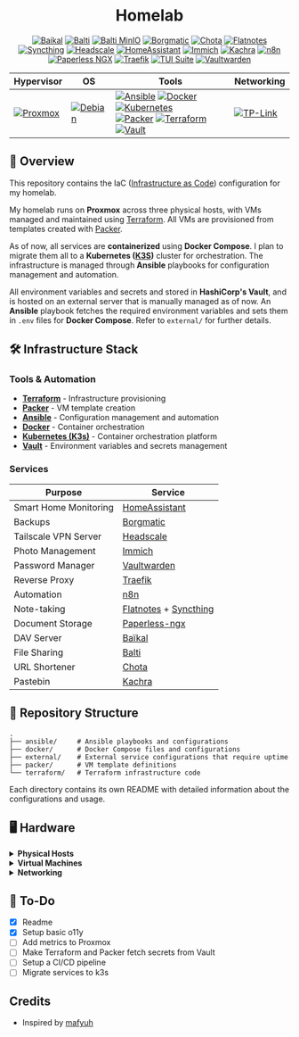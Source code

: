 <div align="center">

# Homelab

[![Baikal](https://img.shields.io/badge/-Baikal-black?style=for-the-badge&logo=googlecalendar)](https://sabre.io/baikal/) [![Balti](https://img.shields.io/badge/-Balti-black?style=for-the-badge&logo=bitbucket)](https://github.com/) [![Balti MinIO](https://img.shields.io/badge/-Balti%20MinIO-black?style=for-the-badge&logo=minio)](https://min.io/) [![Borgmatic](https://img.shields.io/badge/-Borgmatic-black?style=for-the-badge&logo=borgbackup)](https://torsion.org/borgmatic/) [![Chota](https://img.shields.io/badge/-Chota-black?style=for-the-badge&logo=curl)](https://github.com/) [![Flatnotes](https://img.shields.io/badge/-Flatnotes-black?style=for-the-badge&logo=markdown)](https://github.com/dullage/flatnotes) [![Syncthing](https://img.shields.io/badge/-Syncthing-black?style=for-the-badge&logo=syncthing)](https://syncthing.net/) [![Headscale](https://img.shields.io/badge/-Headscale-black?style=for-the-badge&logo=tailscale)](https://headscale.net/) [![HomeAssistant](https://img.shields.io/badge/-HomeAssistant-black?style=for-the-badge&logo=homeassistant)](<[https://github.com/dani-garcia/vaultwarden](https://www.home-assistant.io/)>) [![Immich](https://img.shields.io/badge/-Immich-black?style=for-the-badge&logo=immich)](https://immich.app/) [![Kachra](https://img.shields.io/badge/-Kachra-black?style=for-the-badge&logo=pastebin)](https://github.com/) [![n8n](https://img.shields.io/badge/-n8n-black?style=for-the-badge&logo=n8n)](https://n8n.io/) [![Paperless NGX](https://img.shields.io/badge/-Paperless%20NGX-black?style=for-the-badge&logo=paperlessngx)](https://docs.paperless-ngx.com/) [![Traefik](https://img.shields.io/badge/-Traefik-black?style=for-the-badge&logo=traefikproxy)](https://traefik.io/) [![TUI Suite](https://img.shields.io/badge/-TUI%20Suite-black?style=for-the-badge&logo=termius)](https://github.com/) [![Vaultwarden](https://img.shields.io/badge/-Vaultwarden-black?style=for-the-badge&logo=bitwarden)](https://github.com/dani-garcia/vaultwarden)

| **Hypervisor**                                                                                                      | **OS**                                                                                                           | **Tools**                                                                                                                                                                                                                                                                                                                                                                                                                                                                                                                                                                                                                                                                                                                                                                 | **Networking**                                                                                                        |
| ------------------------------------------------------------------------------------------------------------------- | ---------------------------------------------------------------------------------------------------------------- | ------------------------------------------------------------------------------------------------------------------------------------------------------------------------------------------------------------------------------------------------------------------------------------------------------------------------------------------------------------------------------------------------------------------------------------------------------------------------------------------------------------------------------------------------------------------------------------------------------------------------------------------------------------------------------------------------------------------------------------------------------------------------- | --------------------------------------------------------------------------------------------------------------------- |
| [![Proxmox](https://img.shields.io/badge/-Proxmox-black?style=for-the-badge&logo=Proxmox)](https://www.proxmox.com) | [![Debian](https://img.shields.io/badge/-Debian-black?style=for-the-badge&logo=debian)](https://www.debian.org/) | [![Ansible](https://img.shields.io/badge/-Ansible-black?style=for-the-badge&logo=ansible&logoColor=red)](https://www.ansible.com/) [![Docker](https://img.shields.io/badge/-Docker-black?style=for-the-badge&logo=docker)](https://www.docker.com/) [![Kubernetes](https://img.shields.io/badge/-Kubernetes-black?style=for-the-badge&logo=kubernetes)](https://k3s.io/) <br> [![Packer](https://img.shields.io/badge/-Packer-black?style=for-the-badge&logo=packer)](https://www.packer.io/) [![Terraform](https://img.shields.io/badge/-Terraform-black?style=for-the-badge&logo=terraform)](https://developer.hashicorp.com/terraform) [![Vault](https://img.shields.io/badge/-Vault-black?style=for-the-badge&logo=vault)](https://developer.hashicorp.com/terraform) | [![TP-Link](https://img.shields.io/badge/-TP--Link-black?style=for-the-badge&logo=tp-link)](https://www.tp-link.com/) |

</div>

## 📖 **Overview**

This repository contains the IaC ([Infrastructure as Code](https://en.wikipedia.org/wiki/Infrastructure_as_code)) configuration for my homelab.

My homelab runs on **Proxmox** across three physical hosts, with VMs managed and maintained using [Terraform](https://www.terraform.io/). All VMs are provisioned from templates created with [Packer](https://www.packer.io/).

As of now, all services are **containerized** using **Docker Compose**. I plan to migrate them all to a **Kubernetes ([K3S](https://k3s.io/))** cluster for orchestration. The infrastructure is managed through **Ansible** playbooks for configuration management and automation.

All environment variables and secrets and stored in **HashiCorp's Vault**, and is hosted on an external server that is manually managed as of now. An **Ansible** playbook fetches the required environment variables and sets them in `.env` files for **Docker Compose**. Refer to `external/` for further details.

## 🛠️ **Infrastructure Stack**

### **Tools & Automation**

- **[Terraform](https://www.terraform.io/)** - Infrastructure provisioning
- **[Packer](https://www.packer.io/)** - VM template creation
- **[Ansible](https://www.ansible.com/)** - Configuration management and automation
- **[Docker](https://www.docker.com/)** - Container orchestration
- **[Kubernetes (K3s)](https://k3s.io/)** - Container orchestration platform
- **[Vault](https://developer.hashicorp.com/vault)** - Environment variables and secrets management

### **Services**

| Purpose               | Service                                                                                   |
| --------------------- | ----------------------------------------------------------------------------------------- |
| Smart Home Monitoring | [HomeAssistant](https://www.home-assistant.io/)                                           |
| Backups               | [Borgmatic](https://torsion.org/borgmatic/)                                               |
| Tailscale VPN Server  | [Headscale](https://github.com/juanfont/headscale)                                        |
| Photo Management      | [Immich](https://github.com/immich-app/immich)                                            |
| Password Manager      | [Vaultwarden](https://github.com/dani-garcia/vaultwarden)                                 |
| Reverse Proxy         | [Traefik](https://traefik.io/)                                                            |
| Automation            | [n8n](https://n8n.io/)                                                                    |
| Note-taking           | [Flatnotes](https://github.com/gedulis12/flatnotes) + [Syncthing](https://syncthing.net/) |
| Document Storage      | [Paperless-ngx](https://paperless-ngx.readthedocs.io/)                                    |
| DAV Server            | [Baïkal](https://sabre.io/baikal/)                                                        |
| File Sharing          | [Balti](https://github.com/mradigen/balti)                                                |
| URL Shortener         | [Chota](https://github.com/mradigen/chota)                                                |
| Pastebin              | [Kachra](https://github.com/mradigen/kachra)                                              |

## 📁 **Repository Structure**

```
.
├── ansible/     # Ansible playbooks and configurations
├── docker/      # Docker Compose files and configurations
├── external/    # External service configurations that require uptime
├── packer/      # VM template definitions
└── terraform/   # Terraform infrastructure code
```

Each directory contains its own README with detailed information about the configurations and usage.

## 🖥️ **Hardware**

<details>
  <summary><strong>Physical Hosts</strong></summary>

| Host      | CPU               | Threads | RAM   | Storage         |
| --------- | ----------------- | ------- | ----- | --------------- |
| **Vyria** | AMD Ryzen 5 5600X | 12      | 16 GB | 480 GB NVMe     |
| **Alpha** | Intel i5-6200U    | 4       | 8 GB  | 128 GB SATA SSD |
| **Beta**  | Intel i5-7300U    | 4       | 8 GB  | 256 GB SATA SSD |

</details>

<details>
  <summary><strong>Virtual Machines</strong></summary>

### Vyria

| VM              | Cores | RAM  | Storage | Purpose          |
| --------------- | ----- | ---- | ------- | ---------------- |
| **Vyria**       | 4     | 8 GB | 260 GB  | Main services    |
| **Kubernetes1** | 2     | 2 GB | 10 GB   | K3s cluster node |

### Beta

| VM                     | Cores | RAM  | Storage | Purpose          |
| ---------------------- | ----- | ---- | ------- | ---------------- |
| **Kubernetes2 (TODO)** | 2     | 2 GB | 10 GB   | K3s cluster node |
| **Home Assistant**     | 2     | 2 GB | 32 GB   | Home automation  |

### Alpha

| VM                     | Cores | RAM  | Storage | Purpose          |
| ---------------------- | ----- | ---- | ------- | ---------------- |
| **Kubernetes3 (TODO)** | 2     | 2 GB | 10 GB   | K3s cluster node |

</details>

<details>
  <summary><strong>Networking</strong></summary>

| Device                | Purpose          | Notes                                           |
| --------------------- | ---------------- | ----------------------------------------------- |
| **ISP Router**        | Internet gateway | Default configuration                           |
| **TP Link WR840N v6** | Network access   | Access Point mode, DHCP disabled, WiFi disabled |

</details>

## 📌 **To-Do**

- [x] Readme
- [x] Setup basic o11y
- [ ] Add metrics to Proxmox
- [ ] Make Terraform and Packer fetch secrets from Vault
- [ ] Setup a CI/CD pipeline
- [ ] Migrate services to k3s

## **Credits**

- Inspired by [mafyuh](https://github.com/Mafyuh)
